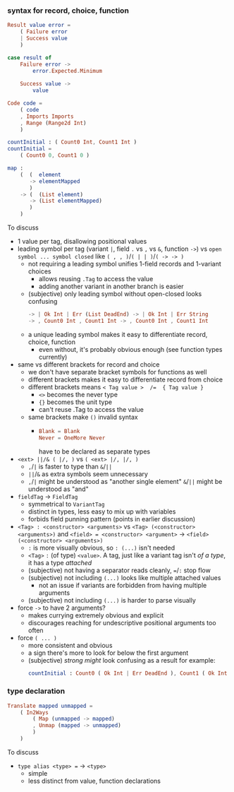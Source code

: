 ### syntax for record, choice, function

```elm
Result value error =
    ( Failure error
    | Success value
    )

case result of
    Failure error ->
        error.Expected.Minimum
    
    Success value ->
        value

Code code =
    ( code
    , Imports Imports
    , Range (Range2d Int)
    )

countInitial : ( Count0 Int, Count1 Int )
countInitial =
    ( Count0 0, Count1 0 )

map :
    (  (  element
       -> elementMapped
       )
    -> (  (List element)
       -> (List elementMapped)
       )
    )
```

To discuss
  - 1 value per tag, disallowing positional values
  - leading symbol per tag (variant `|`, field `.` vs `,` vs `&`, function `->`)
    vs `open symbol ... symbol closed` like `( , , )`/`( | | )`/`( -> -> )`
      - not requiring a leading symbol unifies 1-field records and 1-variant choices
          - allows reusing `.Tag` to access the value
          - adding another variant in another branch is easier
      - (subjective)
        only leading symbol without open-closed looks confusing
        ```elm
        -> | Ok Int | Err (List DeadEnd) -> | Ok Int | Err String
        -> , Count0 Int , Count1 Int -> , Count0 Int , Count1 Int
        ```
      - a unique leading symbol makes it easy to differentiate record, choice, function
          - even without, it's probably obvious enough (see function types currently)
  - same vs different brackets for record and choice
      - we don't have separate bracket symbols for functions as well
      - different brackets makes it easy to differentiate record from choice
      - different brackets means `< Tag value >  /=  { Tag value }`
          - `<>` becomes the never type
          - `{}` becomes the unit type
          - can't reuse .Tag to access the value
      - same brackets make `()` invalid syntax
          - ```elm
            Blank = Blank
            Never = OneMore Never
            ```
            have to be declared as separate types
  - `<ext> ||/& ( |/, )` vs `( <ext> |/, |/, )`
      - `,`/`|` is faster to type than `&`/`||`
      - `||`/`&` as extra symbols seem unnecessary
      - `,`/`|` might be understood as "another single element"
        `&`/`||` might be understood as "and"
  - `fieldTag` → `FieldTag`
      - symmetrical to `VariantTag`
      - distinct in types, less easy to mix up with variables
      - forbids field punning pattern (points in earlier discussion)
  - `<Tag> : <constructor> <arguments>` vs `<Tag> (<constructor> <arguments>)` and
    `<field> = <constructor> <argument>` → `<field> (<constructor> <arguments>)`
      - `:` is more visually obvious, so `: (...)` isn't needed
      - `<Tag>` `:` (of type) `<value>`.
        A tag, just like a variant tag isn't _of a type_, it has a type _attached_
      - (subjective) not having a separator reads cleanly, `=`/`:` stop flow
      - (subjective) not including `(...)` looks like multiple attached values
          - not an issue if variants are forbidden from having multiple arguments
      - (subjective) not including `(...)` is harder to parse visually
  - force `->` to have 2 arguments?
      - makes currying extremely obvious and explicit
      - discourages reaching for undescriptive positional arguments too often
  - force `( ... )`
      - more consistent and obvious
      - a sign there's more to look for below the first argument
      - (subjective) _strong might_ look confusing as a result for example:
        ```elm
        countInitial : Count0 ( Ok Int | Err DeadEnd ), Count1 ( Ok Int | Err DeadEnd )
        ```

### type declaration

```elm
Translate mapped unmapped =
    ( In2Ways
        ( Map (unmapped -> mapped)
        , Unmap (mapped -> unmapped)
        )
    )
```

To discuss
- `type alias <type> =` → `<type>`
    - simple
    - less distinct from value, function declarations
